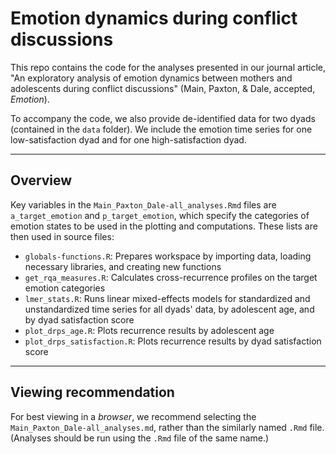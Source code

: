 # Emotion dynamics during conflict discussions

This repo contains the code for the analyses presented in our journal article, "An exploratory analysis of emotion dynamics between mothers and adolescents during conflict discussions" (Main, Paxton, &amp; Dale, accepted, *Emotion*).

To accompany the code, we also provide de-identified data for two dyads (contained in the `data` folder). We include the emotion time series for one low-satisfaction dyad and for one high-satisfaction dyad.

***

## Overview

Key variables in the `Main_Paxton_Dale-all_analyses.Rmd` files are `a_target_emotion` and `p_target_emotion`, which specify the categories of emotion states to be used in the plotting and computations. These lists are then used in source files:

+ `globals-functions.R`: Prepares workspace by importing data, loading necessary libraries, and creating new functions
+ `get_rqa_measures.R`: Calculates cross-recurrence profiles on the target emotion categories
+ `lmer_stats.R`: Runs linear mixed-effects models for standardized and unstandardized time series for all dyads' data, by adolescent age, and by dyad satisfaction score
+ `plot_drps_age.R`: Plots recurrence results by adolescent age
+ `plot_drps_satisfaction.R`: Plots recurrence results by dyad satisfaction score

***

## Viewing recommendation

For best viewing in a *browser*, we recommend selecting the `Main_Paxton_Dale-all_analyses.md`, rather than the similarly named `.Rmd` file.  (Analyses should be run using the `.Rmd` file of the same name.)
